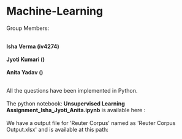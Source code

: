 # Machine-Learning

Group Members:

  <br>**Isha Verma (iv4274)** </br>
  <br> **Jyoti Kumari ()** </br>
  <br> **Anita Yadav ()** </br>

<br>All the questions have been implemented in Python.</br>
<br>The python notebook: **Unsupervised Learning Assignment_Isha_Jyoti_Anita.ipynb** is available here : </br>
<br>We have a output file for 'Reuter Corpus' named as 'Reuter Corpus Output.xlsx' and is available at this path: </br>
